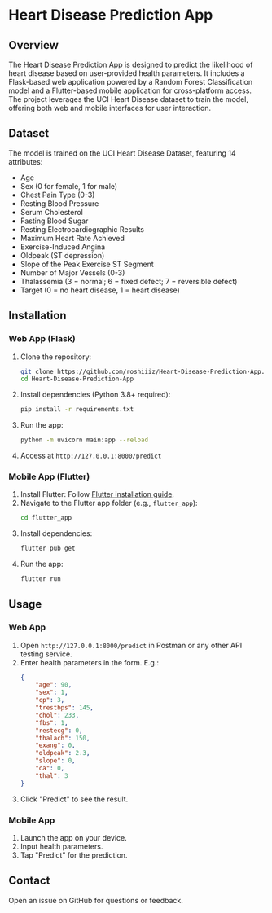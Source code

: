 # Heart Disease Prediction App

## Overview
The Heart Disease Prediction App is designed to predict the likelihood of heart disease based on user-provided health parameters. It includes a Flask-based web application powered by a Random Forest Classification model and a Flutter-based mobile application for cross-platform access. The project leverages the UCI Heart Disease dataset to train the model, offering both web and mobile interfaces for user interaction.

## Dataset
The model is trained on the UCI Heart Disease Dataset, featuring 14 attributes:
- Age
- Sex (0 for female, 1 for male)
- Chest Pain Type (0-3)
- Resting Blood Pressure
- Serum Cholesterol
- Fasting Blood Sugar
- Resting Electrocardiographic Results
- Maximum Heart Rate Achieved
- Exercise-Induced Angina
- Oldpeak (ST depression)
- Slope of the Peak Exercise ST Segment
- Number of Major Vessels (0-3)
- Thalassemia (3 = normal; 6 = fixed defect; 7 = reversible defect)
- Target (0 = no heart disease, 1 = heart disease)

## Installation

### Web App (Flask)
1. Clone the repository:
   ```bash
   git clone https://github.com/roshiiiz/Heart-Disease-Prediction-App.git
   cd Heart-Disease-Prediction-App
   ```
2. Install dependencies (Python 3.8+ required):
   ```bash
   pip install -r requirements.txt
   ```
3. Run the app:
   ```bash
   python -m uvicorn main:app --reload
   ```
4. Access at `http://127.0.0.1:8000/predict`

### Mobile App (Flutter)
1. Install Flutter: Follow [Flutter installation guide](https://flutter.dev/docs/get-started/install).
2. Navigate to the Flutter app folder (e.g., `flutter_app`):
   ```bash
   cd flutter_app
   ```
3. Install dependencies:
   ```bash
   flutter pub get
   ```
4. Run the app:
   ```bash
   flutter run
   ```

## Usage

### Web App
1. Open `http://127.0.0.1:8000/predict` in Postman or any other API testing service.
2. Enter health parameters in the form. E.g.:
   ```json
   {
       "age": 90,
       "sex": 1,
       "cp": 3,
       "trestbps": 145,
       "chol": 233,
       "fbs": 1,
       "restecg": 0,
       "thalach": 150,
       "exang": 0,
       "oldpeak": 2.3,
       "slope": 0,
       "ca": 0,
       "thal": 3
   }
   ```
3. Click "Predict" to see the result.

### Mobile App
1. Launch the app on your device.
2. Input health parameters.
3. Tap "Predict" for the prediction.

## Contact
Open an issue on GitHub for questions or feedback.
